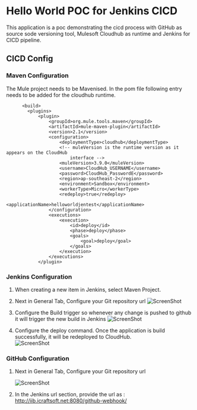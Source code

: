 # Hello World POC for Jenkins CICD

This application is a poc demonstrating the cicd process with GitHub as source sode versioning tool, Mulesoft Cloudhub as runtime
and Jenkins for CICD pipeline.

## CICD Config

### Maven Configuration
  The Mule project needs to be Mavenised. In the pom file following entry needs to be added for the cloudhub runtime.
	
```
	  <build>
		<plugins>
			<plugin>
				<groupId>org.mule.tools.maven</groupId>
				<artifactId>mule-maven-plugin</artifactId>
				<version>2.1</version>
				<configuration>
					<deploymentType>cloudhub</deploymentType>
					<!-- muleVersion is the runtime version as it appears on the CloudHub 
						interface -->
					<muleVersion>3.9.0</muleVersion>
					<username>CloudHub_USERNAME</username>
					<password>CloudHub_PasswordE</password>
					<region>ap-southeast-2</region>
					<environment>Sandbox</environment>
					<workerType>Micro</workerType>
					<redeploy>true</redeploy>
					<applicationName>helloworldjentest</applicationName>
				</configuration>
				<executions>
					<execution>
						<id>deploy</id>
						<phase>deploy</phase>
						<goals>
							<goal>deploy</goal>
						</goals>
					</execution>
				</executions>
			</plugin>
```
### Jenkins Configuration
   1. When creating a new item in Jenkins, select Maven Project.
   
   2. Next in General Tab, Configure your Git repository url
      ![ScreenShot](https://raw.githubusercontent.com/indiramallick1988/Demo2/master/cicd/Source_code.PNG)
	  
   3. Configure the Build trigger so whenever any change is pushed to github it will trigger the new build in Jenkins
      ![ScreenShot](https://raw.githubusercontent.com/indiramallick1988/Demo2/master/cicd/BuildTriggers.PNG)
	  
   4.  Configure the deploy command. Once the application is build successfully, 
       it will be redeployed to CloudHub. 	  
      ![ScreenShot](https://raw.githubusercontent.com/indiramallick1988/Demo2/master/cicd/Build_pre.PNG)
      
### GitHub Configuration 
   1. Next in General Tab, Configure your Git repository url
   
      ![ScreenShot](https://raw.githubusercontent.com/indiramallick1988/Demo2/master/cicd/GitHubWebHook.png)
	  
   2. In the Jenkins url section, provide the url as : http://iib.icraftsoft.net:8080/github-webhook/

